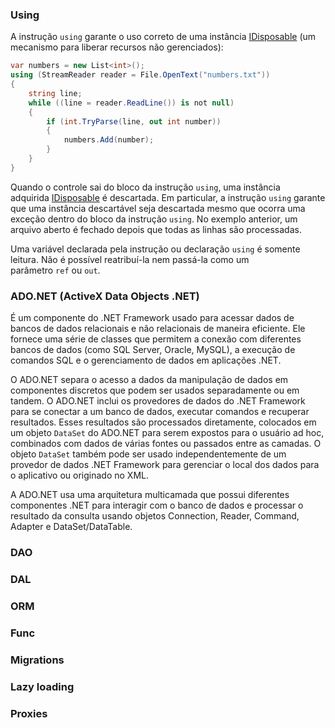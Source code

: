 ### Using

A instrução `using` garante o uso correto de uma instância [IDisposable](https://learn.microsoft.com/pt-br/dotnet/api/system.idisposable) (um mecanismo para liberar recursos não gerenciados):

```csharp
var numbers = new List<int>();
using (StreamReader reader = File.OpenText("numbers.txt"))
{
    string line;
    while ((line = reader.ReadLine()) is not null)
    {
        if (int.TryParse(line, out int number))
        {
            numbers.Add(number);
        }
    }
}

```

Quando o controle sai do bloco da instrução `using`, uma instância adquirida [IDisposable](https://learn.microsoft.com/pt-br/dotnet/api/system.idisposable) é descartada. Em particular, a instrução `using` garante que uma instância descartável seja descartada mesmo que ocorra uma exceção dentro do bloco da instrução `using`. No exemplo anterior, um arquivo aberto é fechado depois que todas as linhas são processadas.

Uma variável declarada pela instrução ou declaração `using` é somente leitura. Não é possível reatribuí-la nem passá-la como um parâmetro `ref` ou `out`.

### ADO.NET (ActiveX Data Objects .NET)

É um componente do .NET Framework usado para acessar dados de bancos de dados relacionais e não relacionais de maneira eficiente. Ele fornece uma série de classes que permitem a conexão com diferentes bancos de dados (como SQL Server, Oracle, MySQL), a execução de comandos SQL e o gerenciamento de dados em aplicações .NET.

O ADO.NET separa o acesso a dados da manipulação de dados em componentes discretos que podem ser usados separadamente ou em tandem. O ADO.NET inclui os provedores de dados do .NET Framework para se conectar a um banco de dados, executar comandos e recuperar resultados. Esses resultados são processados diretamente, colocados em um objeto `DataSet` do ADO.NET para serem expostos para o usuário ad hoc, combinados com dados de várias fontes ou passados entre as camadas. O objeto `DataSet` também pode ser usado independentemente de um provedor de dados .NET Framework para gerenciar o local dos dados para o aplicativo ou originado no XML.

A ADO.NET usa uma arquitetura multicamada que possui diferentes componentes .NET para interagir com o banco de dados e processar o resultado da consulta usando objetos Connection, Reader, Command, Adapter e DataSet/DataTable.

### DAO

### DAL

### ORM

### Func

### Migrations

### Lazy loading

### Proxies